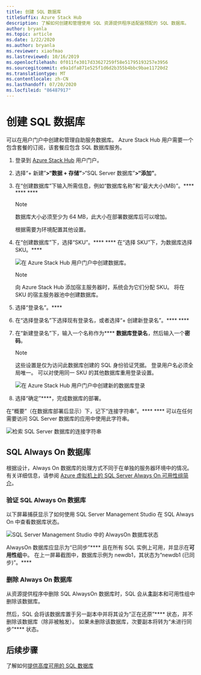 ```yaml
---
title: 创建 SQL 数据库
titleSuffix: Azure Stack Hub
description: 了解如何创建和管理使用 SQL 资源提供程序适配器预配的 SQL 数据库。
author: bryanla
ms.topic: article
ms.date: 1/22/2020
ms.author: bryanla
ms.reviewer: xiaofmao
ms.lastreviewed: 10/16/2019
ms.openlocfilehash: 0f011fe3017d33627259f58e51795193257e3956
ms.sourcegitcommit: e9a1dfa871e525f1d6d2b355b4bbc9bae11720d2
ms.translationtype: MT
ms.contentlocale: zh-CN
ms.lasthandoff: 07/20/2020
ms.locfileid: "86487917"
---
```

# <a name="create-sql-databases"></a>创建 SQL 数据库

可以在用户门户中创建和管理自助服务数据库。 Azure Stack Hub 用户需要一个包含套餐的订阅，该套餐应包含 SQL 数据库服务。

1. 登录到 [Azure Stack Hub](azure-stack-overview.md) 用户门户。

2. 选择“+ 新建”****&gt;“数据 + 存储”****&gt;“SQL Server 数据库”****&gt;“添加”****。

3. 在“创建数据库”下输入所需信息，例如“数据库名称”和“最大大小(MB)”。**** **** ****

   >[!NOTE]
   >数据库大小必须至少为 64 MB，此大小在部署数据库后可以增加。

   根据需要为环境配置其他设置。

4. 在“创建数据库”下，选择“SKU”。**** **** 在“选择 SKU”下，为数据库选择 SKU。****

   ![在 Azure Stack Hub 用户门户中创建数据库。](./media/azure-stack-sql-rp-deploy/newsqldba.png)

   >[!NOTE]
   >向 Azure Stack Hub 添加宿主服务器时，系统会为它们分配 SKU。 将在 SKU 的宿主服务器池中创建数据库。

5. 选择“登录名”。****

6. 在“选择登录名”下选择现有登录名，或者选择“+ 创建新登录名”。**** ****

7. 在“新建登录名”下，输入一个名称作为**** **数据库登录名**，然后输入一个**密码**。

   >[!NOTE]
   >这些设置是仅为访问此数据库创建的 SQL 身份验证凭据。 登录用户名必须全局唯一。 可以对使用同一 SKU 的其他数据库重用登录设置。

   ![在 Azure Stack Hub 用户门户中创建新的数据库登录](./media/azure-stack-sql-rp-deploy/create-new-login-a.png)

8. 选择“确定”****，完成数据库的部署。

在“概要”（在数据库部署后显示）下，记下“连接字符串”。**** **** 可以在任何需要访问 SQL Server 数据库的应用中使用此字符串。

![检索 SQL Server 数据库的连接字符串](./media/azure-stack-sql-rp-deploy/sql-db-settings-a.png)

## <a name="sql-always-on-databases"></a>SQL Always On 数据库

根据设计，Always On 数据库的处理方式不同于在单独的服务器环境中的情况。 有关详细信息，请参阅 [Azure 虚拟机上的 SQL Server Always On 可用性组简介](/azure/virtual-machines/windows/sql/virtual-machines-windows-portal-sql-availability-group-overview)。

### <a name="verify-sql-always-on-databases"></a>验证 SQL Always On 数据库

以下屏幕捕获显示了如何使用 SQL Server Management Studio 在 SQL Always On 中查看数据库状态。

![SQL Server Management Studio 中的 AlwaysOn 数据库状态](./media/azure-stack-sql-rp-deploy/verify-always-on.png)

AlwaysOn 数据库应显示为“已同步”**** 且在所有 SQL 实例上可用，并显示在**可用性组**中。 在上一屏幕截图中，数据库示例为 newdb1，其状态为“newdb1 (已同步)”。****

### <a name="delete-an-always-on-database"></a>删除 Always On 数据库

从资源提供程序中删除 SQL AlwaysOn 数据库时，SQL 会从**主**副本和可用性组中删除该数据库。

然后，SQL 会将该数据库置于另一副本中并将其设为“正在还原”**** 状态，并不删除该数据库（除非被触发）。 如果未删除该数据库，次要副本将转为“未进行同步”**** 状态。

## <a name="next-steps"></a>后续步骤

了解如何[提供高度可用的 SQL 数据库](azure-stack-tutorial-sql.md)
